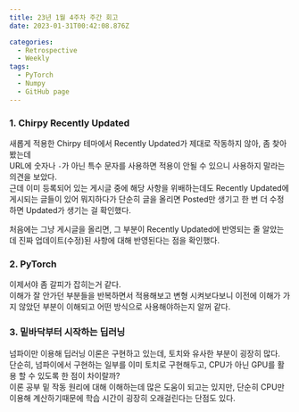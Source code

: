 ```yaml
---
title: 23년 1월 4주차 주간 회고
date: 2023-01-31T00:42:08.876Z

categories:
  - Retrospective
  - Weekly
tags:
  - PyTorch
  - Numpy
  - GitHub page
---
```


### 1. Chirpy Recently Updated
새롭게 적용한 Chirpy 테마에서 Recently Updated가 제대로 작동하지 않아, 좀 찾아봤는데  
URL에 숫자나 `-`가 아닌 특수 문자를 사용하면 적용이 안될 수 있으니 사용하지 말라는 의견을 보았다.  
근데 이미 등록되어 있는 게시글 중에 해당 사항을 위배하는데도 Recently Updated에 게시되는 글들이 있어 뭐지하다가 단순히 글을 올리면 Posted만 생기고 한 번 더 수정하면 Updated가 생기는 걸 확인했다.  

처음에는 그냥 게시글을 올리면, 그 부분이 Recently Updated에 반영되는 줄 알았는데 진짜 업데이트(수정)된 사항에 대해 반영된다는 점을 확인했다.  

### 2. PyTorch
이제서야 좀 갈피가 잡히는거 같다.  
이해가 잘 안가던 부분들을 반복하면서 적용해보고 변형 시켜보다보니 이전에 이해가 가지 않았던 부분이 이해되고 어떤 방식으로 사용해야하는지 알꺼 같다.  

### 3. 밑바닥부터 시작하는 딥러닝
넘파이만 이용해 딥러닝 이론은 구현하고 있는데, 토치와 유사한 부분이 굉장히 많다.  
단순히, 넘파이에서 구현하는 일부를 이미 토치로 구현해두고, CPU가 아닌 GPU를 활용 할 수 있도록 한 점이 차이랄까?  
이론 공부 밑 작동 원리에 대해 이해하는데 많은 도움이 되고는 있지만, 단순히 CPU만 이용해 계산하기때문에 학습 시간이 굉장히 오래걸린다는 단점도 있다.
